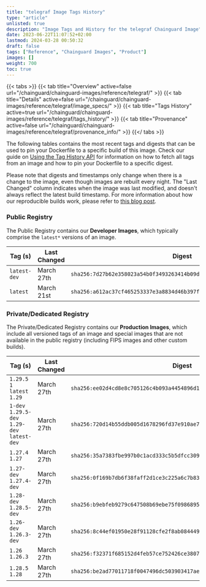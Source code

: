 ```yaml
---
title: "telegraf Image Tags History"
type: "article"
unlisted: true
description: "Image Tags and History for the telegraf Chainguard Image"
date: 2023-06-22T11:07:52+02:00
lastmod: 2024-03-28 00:50:32
draft: false
tags: ["Reference", "Chainguard Images", "Product"]
images: []
weight: 700
toc: true
---
```


{{< tabs >}}
{{< tab title="Overview" active=false url="/chainguard/chainguard-images/reference/telegraf/" >}}
{{< tab title="Details" active=false url="/chainguard/chainguard-images/reference/telegraf/image_specs/" >}}
{{< tab title="Tags History" active=true url="/chainguard/chainguard-images/reference/telegraf/tags_history/" >}}
{{< tab title="Provenance" active=false url="/chainguard/chainguard-images/reference/telegraf/provenance_info/" >}}
{{</ tabs >}}

The following tables contains the most recent tags and digests that can be used to pin your Dockerfile to a specific build of this image. Check our guide on [Using the Tag History API](/chainguard/chainguard-images/using-the-tag-history-api/) for information on how to fetch all tags from an image and how to pin your Dockerfile to a specific digest.

Please note that digests and timestamps only change when there is a change to the image, even though images are rebuilt every night. The "Last Changed" column indicates when the image was last modified, and doesn't always reflect the latest build timestamp. For more information about how our reproducible builds work, please refer to [this blog post](https://www.chainguard.dev/unchained/reproducing-chainguards-reproducible-image-builds).

### Public Registry
The Public Registry contains our **Developer Images**, which typically comprise the `latest*` versions of an image.

| Tag (s)       | Last Changed | Digest                                                                    |
|---------------|--------------|---------------------------------------------------------------------------|
|  `latest-dev` | March 27th   | `sha256:7d27b62e358023a54b0f3493263414b09d6221ccc61d0eafc46d6838ed67ed36` |
|  `latest`     | March 21st   | `sha256:a612ac37cf465253337e3a8834d46b397f2622017bd15701c4d004b955203f5f` |


### Private/Dedicated Registry
The Private/Dedicated Registry contains our **Production Images**, which include all versioned tags of an image and special images that are not available in the public registry (including FIPS images and other custom builds).

| Tag (s)                                       | Last Changed | Digest                                                                    |
|-----------------------------------------------|--------------|---------------------------------------------------------------------------|
|  `1.29.5` `1` `latest` `1.29`                 | March 27th   | `sha256:ee02d4cd8e8c705126c4b093a4454896d119e7d5d2fdbbb1b0f0d74929d90de6` |
|  `1-dev` `1.29.5-dev` `1.29-dev` `latest-dev` | March 27th   | `sha256:720d14b55ddb005d1678296fd37e910ae7641c81f5b0f32e2c7baa4f36baac0a` |
|  `1.27.4` `1.27`                              | March 27th   | `sha256:35a7383fbe997b0c1acd333c5b5dfcc309222307521cab011369f09dc21fd86e` |
|  `1.27-dev` `1.27.4-dev`                      | March 27th   | `sha256:0f169b7db6f38faff2d1ce3c225a6c7b8389f5d653ab16adeeb90bffd8a95d8e` |
|  `1.28-dev` `1.28.5-dev`                      | March 27th   | `sha256:b9ebfeb9279c647508b69ebe75f0986895618efea48cf3af680110609f59a0f3` |
|  `1.26-dev` `1.26.3-dev`                      | March 27th   | `sha256:8c44ef01950e28f91128cfe2f8ab084449c95ef4a3ca6171dd4693d7bd7a60c8` |
|  `1.26` `1.26.3`                              | March 27th   | `sha256:f32371f685152d4feb57ce752426ce3807b2f2cd8279f6436540262995991cfb` |
|  `1.28.5` `1.28`                              | March 27th   | `sha256:be2ad77011718f0047496dc503903417ae29a6d5e3ea94ed86079b4e513a15e8` |


